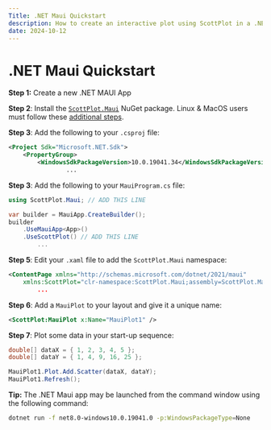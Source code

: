 ```yaml
---
Title: .NET Maui Quickstart
description: How to create an interactive plot using ScottPlot in a .NET Maui application
date: 2024-10-12
---
```


# .NET Maui Quickstart

**Step 1:** Create a new .NET MAUI App

**Step 2**: Install the [`ScottPlot.Maui`](https://www.nuget.org/packages/ScottPlot.Maui) NuGet package. Linux & MacOS users must follow these [additional steps](https://scottplot.net/faq/dependencies/).

**Step 3**: Add the following to your `.csproj` file:

```xml
<Project Sdk="Microsoft.NET.Sdk">
	<PropertyGroup>
		<WindowsSdkPackageVersion>10.0.19041.34</WindowsSdkPackageVersion>
                ...
```

**Step 3**: Add the following to your `MauiProgram.cs` file:

```cs
using ScottPlot.Maui; // ADD THIS LINE
```

```csharp
var builder = MauiApp.CreateBuilder();
builder
    .UseMauiApp<App>()
    .UseScottPlot() // ADD THIS LINE
        ...
```

**Step 5**: Edit your `.xaml` file to add the `ScottPlot.Maui` namespace:

```xml
<ContentPage xmlns="http://schemas.microsoft.com/dotnet/2021/maui"
    xmlns:ScottPlot="clr-namespace:ScottPlot.Maui;assembly=ScottPlot.Maui"
        ... 
```

**Step 6**: Add a `MauiPlot` to your layout and give it a unique name:
```xml
<ScottPlot:MauiPlot x:Name="MauiPlot1" />
```

**Step 7**: Plot some data in your start-up sequence:
```csharp
double[] dataX = { 1, 2, 3, 4, 5 };
double[] dataY = { 1, 4, 9, 16, 25 };

MauiPlot1.Plot.Add.Scatter(dataX, dataY);
MauiPlot1.Refresh();
```

**Tip:** The .NET Maui app may be launched from the command window using the following command:

```sh
dotnet run -f net8.0-windows10.0.19041.0 -p:WindowsPackageType=None
```
